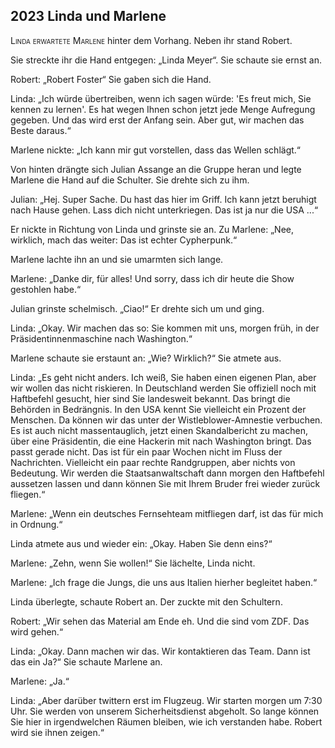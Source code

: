## **2023** Linda und Marlene

<span style="font-variant:small-caps;">Linda erwartete Marlene</span> hinter dem Vorhang. Neben ihr stand Robert.

Sie streckte ihr die Hand entgegen: „Linda Meyer“.
Sie schaute sie ernst an.

Robert: „Robert Foster“ Sie gaben sich die Hand.

Linda: „Ich würde übertreiben, wenn ich sagen würde: 'Es freut mich, Sie kennen zu lernen'.
Es hat wegen Ihnen schon jetzt jede Menge Aufregung gegeben.
Und das wird erst der Anfang sein.
Aber gut, wir machen das Beste daraus.“

Marlene nickte: „Ich kann mir gut vorstellen, dass das Wellen schlägt.“

Von hinten drängte sich Julian Assange an die Gruppe heran und legte Marlene die Hand auf die Schulter.
Sie drehte sich zu ihm.

Julian: „Hej.
Super Sache.
Du hast das hier im Griff.
Ich kann jetzt beruhigt nach Hause gehen.
Lass dich nicht unterkriegen.
Das ist ja nur die USA ...“

Er nickte in Richtung von Linda und grinste sie an.
Zu Marlene: „Nee, wirklich, mach das weiter: Das ist echter Cypherpunk.“

Marlene lachte ihn an und sie umarmten sich lange.

Marlene: „Danke dir, für alles!
Und sorry, dass ich dir heute die Show gestohlen habe.“

Julian grinste schelmisch.
„Ciao!“ Er drehte sich um und ging.

Linda: „Okay.
Wir machen das so: Sie kommen mit uns, morgen früh, in der Präsidentinnenmaschine nach Washington.“

Marlene schaute sie erstaunt an: „Wie? Wirklich?“ Sie atmete aus.

Linda: „Es geht nicht anders.
Ich weiß, Sie haben einen eigenen Plan, aber wir wollen das nicht riskieren.
In Deutschland werden Sie offiziell noch mit Haftbefehl gesucht, hier sind Sie landesweit bekannt.
Das bringt die Behörden in Bedrängnis.
In den USA kennt Sie vielleicht ein Prozent der Menschen.
Da können wir das unter der Wistleblower-Amnestie verbuchen.
Es ist auch nicht massentauglich, jetzt einen Skandalbericht zu machen, über eine Präsidentin, die eine Hackerin mit nach Washington bringt.
Das passt gerade nicht.
Das ist für ein paar Wochen nicht im Fluss der Nachrichten.
Vielleicht ein paar rechte Randgruppen, aber nichts von Bedeutung.
Wir werden die Staatsanwaltschaft dann morgen den Haftbefehl aussetzen lassen und dann können Sie mit Ihrem Bruder frei wieder zurück fliegen.“

Marlene: „Wenn ein deutsches Fernsehteam mitfliegen darf, ist das für mich in Ordnung.“

Linda atmete aus und wieder ein: „Okay. Haben Sie denn eins?“

Marlene: „Zehn, wenn Sie wollen!“ Sie lächelte, Linda nicht.

Marlene: „Ich frage die Jungs, die uns aus Italien hierher begleitet haben.“

Linda überlegte, schaute Robert an. Der zuckte mit den Schultern.

Robert: „Wir sehen das Material am Ende eh.
Und die sind vom ZDF.
Das wird gehen.“

Linda: „Okay. Dann machen wir das.
Wir kontaktieren das Team.
Dann ist das ein Ja?“ Sie schaute Marlene an.

Marlene: „Ja.“

Linda: „Aber darüber twittern erst im Flugzeug.
Wir starten morgen um 7:30 Uhr.
Sie werden von unserem Sicherheitsdienst abgeholt.
So lange können Sie hier in irgendwelchen Räumen bleiben, wie ich verstanden habe.
Robert wird sie ihnen zeigen.“
